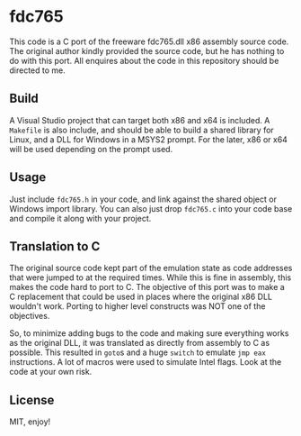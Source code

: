 # fdc765

This code is a C port of the freeware fdc765.dll x86 assembly source code. The original author kindly provided the source code, but he has nothing to do with this port. All enquires about the code in this repository should be directed to me.

## Build

A Visual Studio project that can target both x86 and x64 is included. A `Makefile` is also include, and should be able to build a shared library for Linux, and a DLL for Windows in a MSYS2 prompt. For the later, x86 or x64 will be used depending on the prompt used.

## Usage

Just include `fdc765.h` in your code, and link against the shared object or Windows import library. You can also just drop `fdc765.c` into your code base and compile it along with your project.

## Translation to C

The original source code kept part of the emulation state as code addresses that were jumped to at the required times. While this is fine in assembly, this makes the code hard to port to C. The objective of this port was to make a C replacement that could be used in places where the original x86 DLL wouldn't work. Porting to higher level constructs was NOT one of the objectives.

So, to minimize adding bugs to the code and making sure everything works as the original DLL, it was translated as directly from assembly to C as possible. This resulted in `goto`s and a huge `switch` to emulate `jmp eax` instructions. A lot of macros were used to simulate Intel flags. Look at the code at your own risk.

## License

MIT, enjoy!
